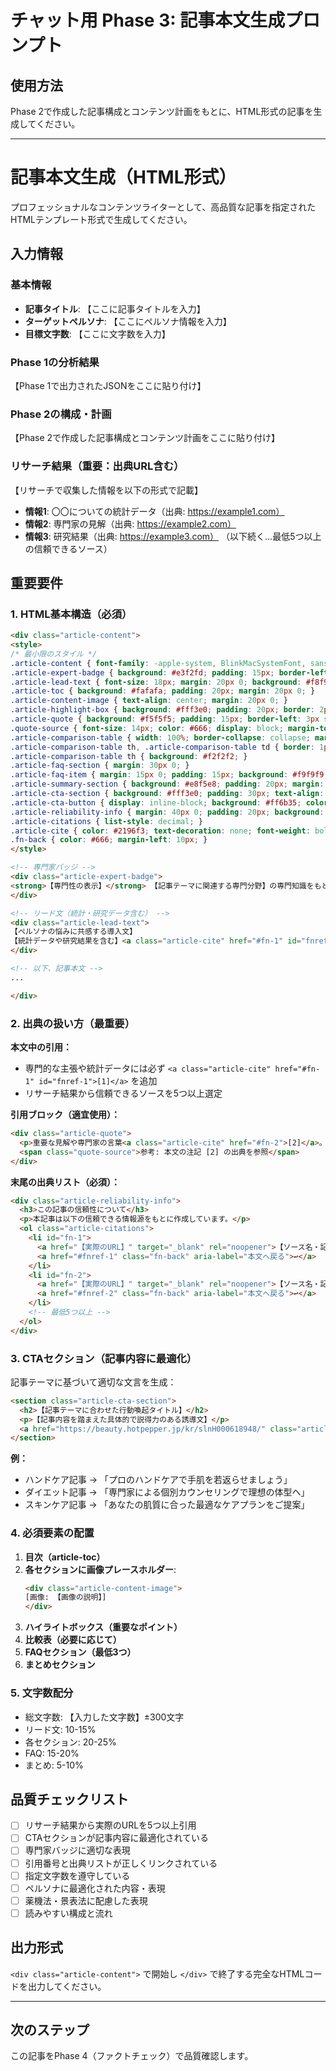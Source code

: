 # チャット用 Phase 3: 記事本文生成プロンプト

## 使用方法
Phase 2で作成した記事構成とコンテンツ計画をもとに、HTML形式の記事を生成してください。

---

# 記事本文生成（HTML形式）

プロフェッショナルなコンテンツライターとして、高品質な記事を指定されたHTMLテンプレート形式で生成してください。

## 入力情報

### 基本情報
- **記事タイトル**: 【ここに記事タイトルを入力】
- **ターゲットペルソナ**: 【ここにペルソナ情報を入力】
- **目標文字数**: 【ここに文字数を入力】

### Phase 1の分析結果
【Phase 1で出力されたJSONをここに貼り付け】

### Phase 2の構成・計画
【Phase 2で作成した記事構成とコンテンツ計画をここに貼り付け】

### リサーチ結果（重要：出典URL含む）
【リサーチで収集した情報を以下の形式で記載】
- **情報1**: 〇〇についての統計データ（出典: https://example1.com）
- **情報2**: 専門家の見解（出典: https://example2.com）
- **情報3**: 研究結果（出典: https://example3.com）
（以下続く...最低5つ以上の信頼できるソース）

## 重要要件

### 1. HTML基本構造（必須）
```html
<div class="article-content">
<style>
/* 最小限のスタイル */
.article-content { font-family: -apple-system, BlinkMacSystemFont, sans-serif; line-height: 1.7; }
.article-expert-badge { background: #e3f2fd; padding: 15px; border-left: 4px solid #2196f3; margin: 20px 0; }
.article-lead-text { font-size: 18px; margin: 20px 0; background: #f8f9fa; padding: 20px; }
.article-toc { background: #fafafa; padding: 20px; margin: 20px 0; }
.article-content-image { text-align: center; margin: 20px 0; }
.article-highlight-box { background: #fff3e0; padding: 20px; border: 2px solid #ff9800; margin: 20px 0; }
.article-quote { background: #f5f5f5; padding: 15px; border-left: 3px solid #666; margin: 20px 0; font-style: italic; }
.quote-source { font-size: 14px; color: #666; display: block; margin-top: 10px; }
.article-comparison-table { width: 100%; border-collapse: collapse; margin: 20px 0; }
.article-comparison-table th, .article-comparison-table td { border: 1px solid #ddd; padding: 12px; text-align: left; }
.article-comparison-table th { background: #f2f2f2; }
.article-faq-section { margin: 30px 0; }
.article-faq-item { margin: 15px 0; padding: 15px; background: #f9f9f9; }
.article-summary-section { background: #e8f5e8; padding: 20px; margin: 30px 0; }
.article-cta-section { background: #fff3e0; padding: 30px; text-align: center; margin: 30px 0; }
.article-cta-button { display: inline-block; background: #ff6b35; color: white; padding: 15px 30px; text-decoration: none; border-radius: 5px; font-weight: bold; }
.article-reliability-info { margin: 40px 0; padding: 20px; background: #f0f8ff; }
.article-citations { list-style: decimal; }
.article-cite { color: #2196f3; text-decoration: none; font-weight: bold; }
.fn-back { color: #666; margin-left: 10px; }
</style>

<!-- 専門家バッジ -->
<div class="article-expert-badge">
<strong>【専門性の表示】</strong> 【記事テーマに関連する専門分野】の専門知識をもとに執筆しています。
</div>

<!-- リード文（統計・研究データ含む） -->
<div class="article-lead-text">
【ペルソナの悩みに共感する導入文】
【統計データや研究結果を含む】<a class="article-cite" href="#fn-1" id="fnref-1">[1]</a>
</div>

<!-- 以下、記事本文 -->
...

</div>
```

### 2. 出典の扱い方（最重要）

**本文中の引用：**
- 専門的な主張や統計データには必ず `<a class="article-cite" href="#fn-1" id="fnref-1">[1]</a>` を追加
- リサーチ結果から信頼できるソースを5つ以上選定

**引用ブロック（適宜使用）：**
```html
<div class="article-quote">
  <p>重要な見解や専門家の言葉<a class="article-cite" href="#fn-2">[2]</a>。</p>
  <span class="quote-source">参考: 本文の注記 [2] の出典を参照</span>
</div>
```

**末尾の出典リスト（必須）：**
```html
<div class="article-reliability-info">
  <h3>この記事の信頼性について</h3>
  <p>本記事は以下の信頼できる情報源をもとに作成しています。</p>
  <ol class="article-citations">
    <li id="fn-1">
      <a href="【実際のURL】" target="_blank" rel="noopener">【ソース名・記事タイトル】</a>
      <a href="#fnref-1" class="fn-back" aria-label="本文へ戻る">↩</a>
    </li>
    <li id="fn-2">
      <a href="【実際のURL】" target="_blank" rel="noopener">【ソース名・記事タイトル】</a>
      <a href="#fnref-2" class="fn-back" aria-label="本文へ戻る">↩</a>
    </li>
    <!-- 最低5つ以上 -->
  </ol>
</div>
```

### 3. CTAセクション（記事内容に最適化）

記事テーマに基づいて適切な文言を生成：

```html
<section class="article-cta-section">
  <h2>【記事テーマに合わせた行動喚起タイトル】</h2>
  <p>【記事内容を踏まえた具体的で説得力のある誘導文】</p>
  <a href="https://beauty.hotpepper.jp/kr/slnH000618948/" class="article-cta-button">ご予約はこちら</a>
</section>
```

**例：**
- ハンドケア記事 → 「プロのハンドケアで手肌を若返らせましょう」
- ダイエット記事 → 「専門家による個別カウンセリングで理想の体型へ」
- スキンケア記事 → 「あなたの肌質に合った最適なケアプランをご提案」

### 4. 必須要素の配置

1. **目次（article-toc）**
2. **各セクションに画像プレースホルダー**:
   ```html
   <div class="article-content-image">
   [画像: 【画像の説明】]
   </div>
   ```
3. **ハイライトボックス（重要なポイント）**
4. **比較表（必要に応じて）**
5. **FAQセクション（最低3つ）**
6. **まとめセクション**

### 5. 文字数配分
- 総文字数: 【入力した文字数】±300文字
- リード文: 10-15%
- 各セクション: 20-25%
- FAQ: 15-20%
- まとめ: 5-10%

## 品質チェックリスト

- [ ] リサーチ結果から実際のURLを5つ以上引用
- [ ] CTAセクションが記事内容に最適化されている
- [ ] 専門家バッジに適切な表現
- [ ] 引用番号と出典リストが正しくリンクされている
- [ ] 指定文字数を遵守している
- [ ] ペルソナに最適化された内容・表現
- [ ] 薬機法・景表法に配慮した表現
- [ ] 読みやすい構成と流れ

## 出力形式

`<div class="article-content">` で開始し `</div>` で終了する完全なHTMLコードを出力してください。

---

## 次のステップ
この記事をPhase 4（ファクトチェック）で品質確認します。